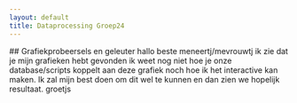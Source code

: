 ```yaml
---
layout: default
title: Dataprocessing Groep24
---
```

<head>
<script src="https://d3js.org/d3.v5.min.js"></script>
</head>
## Grafiekprobeersels en geleuter
hallo beste meneertj/mevrouwtj ik zie dat je mijn grafieken hebt gevonden ik weet nog niet hoe je onze database/scripts koppelt aan deze grafiek noch hoe ik het interactive kan maken. Ik zal mijn best doen om dit wel te kunnen en dan zien we hopelijk resultaat. groetjs
<svg id="visualisation" width="1000" height="500"></svg>
<script>
var lineData = [{
  x: 1,
  y: 5
}, {
  x: 20,
  y: 20
}, {
  x: 40,
  y: 10
}, {
  x: 60,
  y: 40
}, {
  x: 80,
  y: 5
}, {
  x: 100,
  y: 60
}];
var vis = d3.select('#visualisation'),
    WIDTH = 1000,
    HEIGHT = 500,
    MARGINS = {
      top: 20,
      right: 20,
      bottom: 20,
      left: 50
    },
    xRange = d3.scale.linear().range([MARGINS.left, WIDTH - MARGINS.right]).domain([d3.min(lineData, function(d) {
      return d.x;
    }), d3.max(lineData, function(d) {
      return d.x;
    })]),
    yRange = d3.scale.linear().range([HEIGHT - MARGINS.top, MARGINS.bottom]).domain([d3.min(lineData, function(d) {
      return d.y;
    }), d3.max(lineData, function(d) {
      return d.y;
    })]),
    xAxis = d3.svg.axis()
      .scale(xRange)
      .tickSize(5)
      .tickSubdivide(true),
    yAxis = d3.svg.axis()
      .scale(yRange)
      .tickSize(5)
      .orient('left')
      .tickSubdivide(true);

vis.append('svg:g')
  .attr('class', 'x axis')
  .attr('transform', 'translate(0,' + (HEIGHT - MARGINS.bottom) + ')')
  .call(xAxis);

vis.append('svg:g')
  .attr('class', 'y axis')
  .attr('transform', 'translate(' + (MARGINS.left) + ',0)')
  .call(yAxis);

	var lineFunc = d3.svg.line()
  .x(function(d) {
    return xRange(d.x);
  })
  .y(function(d) {
    return yRange(d.y);
  })
  .interpolate('linear');
</script>
